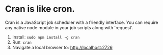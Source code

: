 # Cran is like cron.

Cran is a JavaScript job scheduler with a friendly interface.
You can require any native node module in your job scripts along with 'request'.

1. Install: `sudo npm install -g cran`
2. Run: `cran`
3. Navigate a local browser to: [http://localhost:2726]()
